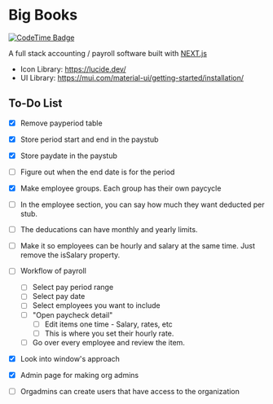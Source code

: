 # Big Books

[![CodeTime Badge](https://img.shields.io/endpoint?style=flat&color=789283&url=https%3A%2F%2Fapi.codetime.dev%2Fv3%2Fusers%2Fshield%3Fuid%3D17035%26project%3DBigBooks)](https://codetime.dev)

A full stack accounting / payroll software built with [NEXT.js](https://nextjs.org/)
- Icon Library: https://lucide.dev/
- UI Library: https://mui.com/material-ui/getting-started/installation/

## To-Do List
- [X] Remove payperiod table
- [X] Store period start and end in the paystub
- [X] Store paydate in the paystub 
- [ ] Figure out when the end date is for the period
- [X] Make employee groups. Each group has their own paycycle
- [ ] In the employee section, you can say how much they want deducted per stub.
- [ ] The deducations can have monthly and yearly limits. 
- [ ] Make it so employees can be hourly and salary at the same time. Just remove the isSalary property. 
- [ ] Workflow of payroll
    - [ ] Select pay period range
    - [ ] Select pay date 
    - [ ] Select employees you want to include
    - [ ] "Open paycheck detail"
        - [ ] Edit items one time - Salary, rates, etc
        - [ ] This is where you set their hourly rate. 
    - [ ] Go over every employee and review the item. 
- [X] Look into window's approach 
- [X] Admin page for making org admins
- [ ] Orgadmins can create users that have access to the organization

